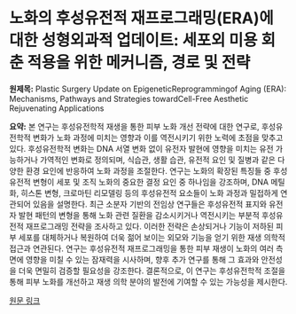 # 노화의 후성유전적 재프로그래밍(ERA)에 대한 성형외과적 업데이트: 세포외 미용 회춘 적용을 위한 메커니즘, 경로 및 전략

**원제목:** Plastic Surgery Update on EpigeneticReprogrammingof Aging (ERA): Mechanisms, Pathways and Strategies towardCell-Free Aesthetic Rejuvenating Applications

**요약:** 본 연구는 후성유전학적 재생을 통한 피부 노화 개선 전략에 대한 연구로, 후성유전학적 변화가 노화 과정에 미치는 영향과 이를 역전시키기 위한 노력에 초점을 맞추고 있다.  후성유전학적 변화는 DNA 서열 변화 없이 유전자 발현에 영향을 미치는 유전 가능하거나 가역적인 변화로 정의되며, 식습관, 생활 습관, 유전적 요인 및 질병과 같은 다양한 환경 요인에 반응하여 노화 과정을 조절한다.  연구는 노화의 확장된 특징들 중 후성유전적 변형이 세포 및 조직 노화의 중요한 결정 요인 중 하나임을 강조하며, DNA 메틸화, 히스톤 변형, 크로마틴 리모델링 등의 후성유전적 요소들이 노화 과정과 밀접하게 연관되어 있음을 설명한다. 최근 소분자 기반의 전임상 연구들은 후성유전적 표지와 유전자 발현 패턴의 변형을 통해 노화 관련 질환을 감소시키거나 역전시키는 부분적 후성유전적 재프로그래밍 전략을 조사하고 있다.  이러한 전략은 손상되거나 기능이 저하된 피부 세포를 대체하거나 복원하여 더욱 젊어 보이는 외모와 기능을 얻기 위한 재생 의학적 접근과 연관된다. 연구는 후성유전적 재프로그래밍을 통한 피부 재생이 노화의 여러 측면에 영향을 미칠 수 있는 잠재력을 시사하며, 향후 추가 연구를 통해 그 효과와 안전성을 더욱 면밀히 검증할 필요성을 강조한다.  결론적으로, 이 연구는 후성유전학적 조절을 통해 피부 노화를 개선하고 재생 의학 분야의 발전에 기여할 수 있는 가능성을 제시한다.

[원문 링크](https://www.scirp.org/journal/paperinformation?paperid=143999)

